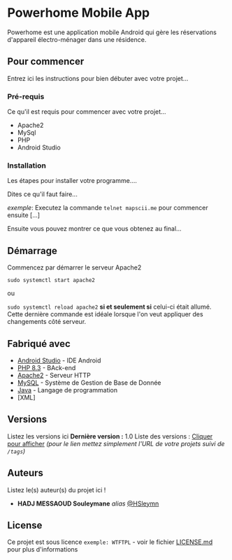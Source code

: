 # Powerhome Mobile App


Powerhome est une application mobile Android qui gère les réservations d'appareil électro-ménager dans une résidence. 
## Pour commencer

Entrez ici les instructions pour bien débuter avec votre projet...

### Pré-requis

Ce qu'il est requis pour commencer avec votre projet...

- Apache2
- MySql
- PHP
- Android Studio

### Installation

Les étapes pour installer votre programme....

Dites ce qu'il faut faire...

_exemple_: Executez la commande ``telnet mapscii.me`` pour commencer ensuite [...]


Ensuite vous pouvez montrer ce que vous obtenez au final...

## Démarrage

Commencez par démarrer le serveur Apache2


``sudo systemctl start apache2`` 

ou 

``sudo systemctl reload apache2`` 
**si et seulement si**  celui-ci était allumé. Cette dernière commande est idéale lorsque l'on veut appliquer des changements côté serveur.

## Fabriqué avec

* [Android Studio](https://developer.android.com/studio?hl=fr) - IDE Android
* [PHP 8.3](https://www.php.net/) - BAck-end
* [Apache2](https://httpd.apache.org/) - Serveur HTTP
* [MySQL](https://www.mysql.com/fr/) - Système de Gestion de Base de Donnée
* [Java](https://www.java.com/fr/) - Langage de programmation
* [XML]



## Versions
Listez les versions ici 
**Dernière version :** 1.0
Liste des versions : [Cliquer pour afficher](https://github.com/your/project-name/tags)
_(pour le lien mettez simplement l'URL de votre projets suivi de ``/tags``)_

## Auteurs
Listez le(s) auteur(s) du projet ici !
* **HADJ MESSAOUD Souleymane** _alias_ [@HSleymn]([https://github.com/outout14](https://github.com/HSleymn))

## License

Ce projet est sous licence ``exemple: WTFTPL`` - voir le fichier [LICENSE.md](LICENSE.md) pour plus d'informations


